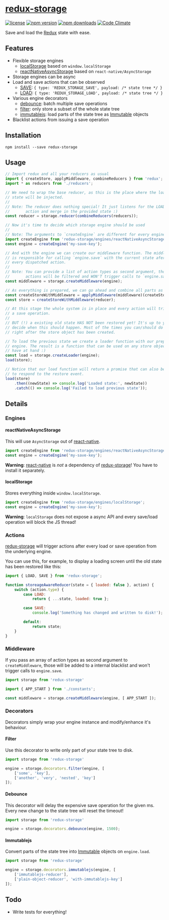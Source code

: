 [redux-storage][]
=================

[![license](https://img.shields.io/npm/l/redux-storage.svg?style=flat-square)](https://www.npmjs.com/package/redux-storage)
[![npm version](https://img.shields.io/npm/v/redux-storage.svg?style=flat-square)](https://www.npmjs.com/package/redux-storage)
[![npm downloads](https://img.shields.io/npm/dm/redux-storage.svg?style=flat-square)](https://www.npmjs.com/package/redux-storage)
[![Code Climate](https://codeclimate.com/github/michaelcontento/redux-storage/badges/gpa.svg)](https://codeclimate.com/github/michaelcontento/redux-storage)

Save and load the [Redux][] state with ease.

## Features

* Flexible storage engines
    * [localStorage][] based on `window.localStorage`
    * [reactNativeAsyncStorage][] based on `react-native/AsyncStorage`
* Storage engines can be async
* Load and save actions that can be observed
    * [SAVE][]: `{ type: 'REDUX_STORAGE_SAVE', payload: /* state tree */ }`
    * [LOAD][]: `{ type: 'REDUX_STORAGE_LOAD', payload: /* state tree */ }`
* Various engine decorators
    * [debounce][]: batch multiple save operations
    * [filter][]: only store a subset of the whole state tree
    * [immutablejs][]: load parts of the state tree as [Immutable][] objects
* Blacklist actions from issuing a save operation

## Installation

    npm install --save redux-storage

## Usage

```js
// Import redux and all your reducers as usual
import { createStore, applyMiddleware, combineReducers } from 'redux';
import * as reducers from './reducers';

// We need to wrap the base reducer, as this is the place where the loaded
// state will be injected.
//
// Note: The reducer does nothing special! It just listens for the LOAD
//       action and merge in the provided state :)
const reducer = storage.reducer(combineReducers(reducers));

// Now it's time to decide which storage engine should be used
//
// Note: The arguments to `createEngine` are different for every engine!
import createEngine from 'redux-storage/engines/reactNativeAsyncStorage';
const engine = createEngine('my-save-key');

// And with the engine we can create our middleware function. The middleware
// is responsible for calling `engine.save` with the current state afer
// every dispatched action.
//
// Note: You can provide a list of action types as second argument, those
//       actions will be filtered and WON'T trigger calls to `engine.save`!
const middleware = storage.createMiddleware(engine);

// As everything is prepared, we can go ahead and combine all parts as usual
const createStoreWithMiddleware = applyMiddleware(middleware)(createStore);
const store = createStoreWithMiddleware(reducer);

// At this stage the whole system is in place and every action will trigger
// a save operation.
//
// BUT (!) a existing old state HAS NOT been restored yet! It's up to you to
// decide when this should happen. Most of the times you can/should do this
// right after the store object has been created.

// To load the previous state we create a loader function with our prepared
// engine. The result is a function that can be used on any store object you
// have at hand :)
const load = storage.createLoader(engine);
load(store);

// Notice that our load function will return a promise that can also be used
// to respond to the restore event.
load(store)
    .then((newState) => console.log('Loaded state:', newState))
    .catch(() => console.log('Failed to load previous state'));
```

## Details

### Engines

#### reactNativeAsyncStorage

This will use `AsyncStorage` out of [react-native][].

```js
import createEngine from 'redux-storage/engines/reactNativeAsyncStorage';
const engine = createEngine('my-save-key');
```

**Warning**: [react-native][] is *not* a dependency of [redux-storage][]! You
have to install it separately.

#### localStorage

Stores everything inside `window.localStorage`.

```js
import createEngine from 'redux-storage/engines/localStorage';
const engine = createEngine('my-save-key');
```

**Warning**: `localStorage` does not expose a async API and every save/load
operation will block the JS thread!

### Actions

[redux-storage][] will trigger actions after every load or save operation from
the underlying engine.

You can use this, for example, to display a loading screen until the old state
has been restored like this:

```js
import { LOAD, SAVE } from 'redux-storage';

function storeageAwareReducer(state = { loaded: false }, action) {
    switch (action.type) {
        case LOAD:
            return { ...state, loaded: true };

        case SAVE:
            console.log('Something has changed and written to disk!');

        default:
            return state;
    }
}
```

### Middleware

If you pass an array of action types as second argument to `createMiddleware`,
those will be added to a internal blacklist and won't trigger calls to
`engine.save`.

```js
import storage from 'redux-storage'

import { APP_START } from './constants';

const middleware = storage.createMiddleware(engine, [ APP_START ]);
```

### Decorators

Decorators simply wrap your engine instance and modify/enhance it's behaviour.

#### Filter

Use this decorator to write only part of your state tree to disk.

```js
import storage from 'redux-storage'

engine = storage.decorators.filter(engine, [
    ['some', 'key'],
    ['another', 'very', 'nested', 'key']
]);
```

#### Debounce

This decorator will delay the expensive save operation for the given ms. Every
new change to the state tree will reset the timeout!

```js
import storage from 'redux-storage'

engine = storage.decorators.debounce(engine, 1500);
```

#### Immutablejs

Convert parts of the state tree into [Immutable][] objects on `engine.load`.

```js
import storage from 'redux-storage'

engine = storage.decorators.immutablejs(engine, [
    ['immutablejs-reducer'],
    ['plain-object-reducer', 'with-immutablejs-key']
]);
```

## Todo

- Write tests for everything!

  [Redux]: https://github.com/gaearon/redux
  [Immutable]: https://github.com/facebook/immutable-js
  [redux-storage]: https://github.com/michaelcontento/redux-storage
  [react-native]: https://facebook.github.io/react-native/
  [localStorage]: https://github.com/michaelcontento/redux-storage/blob/master/src/engines/localStorage.js
  [reactNativeAsyncStorage]: https://github.com/michaelcontento/redux-storage/blob/master/src/engines/reactNativeAsyncStorage.js
  [LOAD]: https://github.com/michaelcontento/redux-storage/blob/master/src/constants.js#L1
  [SAVE]: https://github.com/michaelcontento/redux-storage/blob/master/src/constants.js#L2
  [debounce]: https://github.com/michaelcontento/redux-storage/blob/master/src/decorators/debounce.js
  [filter]: https://github.com/michaelcontento/redux-storage/blob/master/src/decorators/filter.js
  [immutablejs]: https://github.com/michaelcontento/redux-storage/blob/master/src/decorators/immutablejs.js

